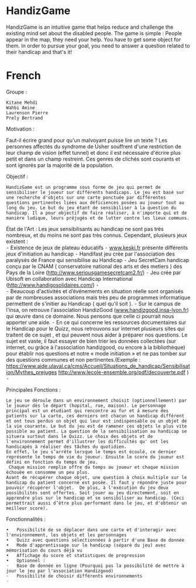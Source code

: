 HandizGame
========

HandizGame is an intuitive game that helps reduce and challenge the existing mind set about the disabled people. 
The game is simple : People appear in the map, they need your help. You have to get some object for them. In order to pursue your goal, you need to answer a question related to their handicap and that's it! 

French 
=====
Groupe : 

	Kitane Mehdi
	Wahbi Amine
	Laurenson Pierre
	Prely Bertrand


Motivation :

Faut-il écrire grand pour qu'un malvoyant puisse lire un texte ?
Les personnes affectés du syndrome de Usher souffrent d'une restriction de leur champ de vision (effet tunnel) et donc il est nécessaire d'écrire plus petit et dans un champ restreint.
Ces genres de clichés sont courants et sont ignorés par la majorité de la population.
 
 Objectif :

	HandizGame est un programme sous forme de jeu qui permet de sensibiliser le joueur sur différents handicaps. Le jeu est basé sur une recherche d'objets sur une carte ponctuée par différentes questions pertinentes liées aux déficiences posées au joueur tout au long du jeu. Le but du jeu étant de sensibiliser à la question du handicap. Il a pour objectif de faire réaliser, à n'importe qui et de manière ludique, leurs préjugés et de lutter contre les lieux communs.

État de l'Art :
Les jeux sensibilisants au handicap ne sont pas très nombreux, et du moins ne sont pas très connus. Cependant, plusieurs jeux existent :  
	⁃	Existence de jeux de plateau éducatifs
	⁃	www.keski.fr  présente différents jeux d'initiation au handicap
	⁃	Handifast jeu crée par l'association des paralysés de France qui sensibilise au Handicap 
	⁃	Jeu SecretCam handicap conçu par le CNAM ( conservatoire national des arts et des metiers ) des Pays de la Loire (http://www.seriousgamesecretcam2.fr/)
	⁃	Jeu crée par Ubisoft en collaboration avec Handicap International (http://www.handigosolidaires.com/) 
	⁃	
	⁃	Beaucoup d'activités et d’événements en situation réelle sont organisés par de nombreuses associations mais très peu de programmes informatique permettent de s'initier au Handicap ( quel qu’il soit ).
	⁃	Sur le campus de l'insa, on retrouve l'association HandizGood (www.handizgood.insa-lyon.fr) qui œuvre dans ce domaine. Nous pensons que celle ci pourrait nous apporter une aide. 
	⁃	En ce qui concerne les ressources documentaires sur le Handicap pour le Quizz, nous retrouvons sur internet plusieurs sites qui traitent de ce sujet , et qui peuvent nous aider à préparer nos questions. Le sujet est vaste, il faut essayer de bien trier les données collectées (sur internet, ou grâce à l'association handizgood, ou encore à la bibliothèque) pour établir nos questions et notre « mode initiation » et ne pas tomber sur des questions communes et non pertinentes.(Exemple : https://www.aide.ulaval.ca/cms/Accueil/Situations_de_handicap/Sensibilisation/Mythes_prejuges http://www.lecole-ensemble.org/pdf/decouverte.pdf )
	⁃	


Principales Fonctions :

	Le jeu se déroule dans un environnement choisit (optionnellement) par le joueur dès le départ (hopital, rue, maison). Le personnage principal est un étudiant qui rencontre au fur et à mesure des patients sur la carte, ces derniers ont chacun un handicap différent et ont tous perdus un objet qui leur est indispensable ou un objet de la vie courante. Le but du jeu est de ramener ces objets le plus vite possible au patient. La question de la sensibilisation au handicap se situera surtout dans le Quizz. Le choix des objets et de l'environnement permet d'illustrer les difficultés qu' ont les handicapés à réaliser des tâches du quotidien.
	En effet, le jeu s’arrête lorsque le temps est écoulé, ce dernier représente le temps de vie du joueur. Ensuite le score du joueur est défini en fonction du temps de jeu.
	 Chaque mission remplie offre du temps au joueur et chaque mission échouée en consomme un peu plus. 
	Avant de récupérer chaque objet, une question à choix multiple sur le handicap du patient concerné est posée. Il faut y répondre juste pour pouvoir récupérer l'objet. 	De plus, à l'exécution du jeu deux possibilités sont offertes. Soit jouer au jeu directement, soit en apprendre plus sur le handicap et se sensibiliser au handicap. (Ceci permettrait aussi d’être plus performant dans le jeu, et d'obtenir un meilleur score).


Fonctionnalités :

	•	Possibilité de se déplacer dans une carte et d'interagir avec l'environnement, les objets et les personnages  
	•	Quizz avec questions sélectionnées à partir d'une Base de donnée  
	•	Mode d'apprentissage sur le handicap (séparé du jeu) avec mémorisation du cours déjà vu  
	•	Affichage du score et statistiques de progression
	•	Optionnel : 
	◦	Base de donnée en ligne (Pourquoi pas la possibilité de mettre à jour le jeu par l'association Handizgood)
	◦	Possibilité de choisir différents environnements
	◦	

